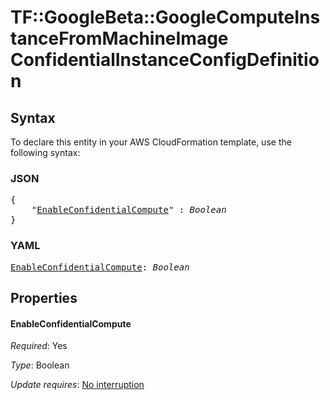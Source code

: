 # TF::GoogleBeta::GoogleComputeInstanceFromMachineImage ConfidentialInstanceConfigDefinition

## Syntax

To declare this entity in your AWS CloudFormation template, use the following syntax:

### JSON

<pre>
{
    "<a href="#enableconfidentialcompute" title="EnableConfidentialCompute">EnableConfidentialCompute</a>" : <i>Boolean</i>
}
</pre>

### YAML

<pre>
<a href="#enableconfidentialcompute" title="EnableConfidentialCompute">EnableConfidentialCompute</a>: <i>Boolean</i>
</pre>

## Properties

#### EnableConfidentialCompute

_Required_: Yes

_Type_: Boolean

_Update requires_: [No interruption](https://docs.aws.amazon.com/AWSCloudFormation/latest/UserGuide/using-cfn-updating-stacks-update-behaviors.html#update-no-interrupt)

